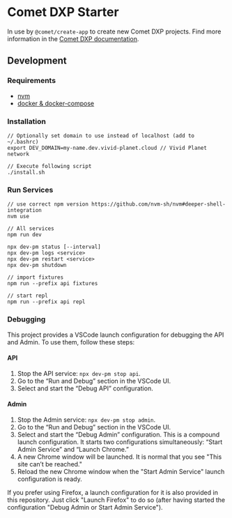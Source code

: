 # Comet DXP Starter

In use by `@comet/create-app` to create new Comet DXP projects. Find more information in the [Comet DXP documentation](https://docs.comet-dxp.com).

<!-- PROJECT_README_BEGIN Everything below this line will go into the Readme of projects created by @comet/create-app -->

## Development

### Requirements

- [nvm](https://github.com/nvm-sh/nvm)
- [docker & docker-compose](https://docs.docker.com/compose/)

### Installation

    // Optionally set domain to use instead of localhost (add to ~/.bashrc)
    export DEV_DOMAIN=my-name.dev.vivid-planet.cloud // Vivid Planet network

    // Execute following script
    ./install.sh

### Run Services

    // use correct npm version https://github.com/nvm-sh/nvm#deeper-shell-integration
    nvm use

    // All services
    npm run dev

    npx dev-pm status [--interval]
    npx dev-pm logs <service>
    npx dev-pm restart <service>
    npx dev-pm shutdown

    // import fixtures
    npm run --prefix api fixtures

    // start repl
    npm run --prefix api repl

### Debugging

This project provides a VSCode launch configuration for debugging the API and Admin. To use them, follow these steps:

#### API

1. Stop the API service: `npx dev-pm stop api`.
2. Go to the “Run and Debug” section in the VSCode UI.
3. Select and start the “Debug API” configuration.

#### Admin

1. Stop the Admin service: `npx dev-pm stop admin`.
2. Go to the “Run and Debug” section in the VSCode UI.
3. Select and start the “Debug Admin” configuration. This is a compound launch configuration. It starts two configurations simultaneously: “Start Admin Service” and “Launch Chrome.”
4. A new Chrome window will be launched. It is normal that you see "This site can’t be reached."
5. Reload the new Chrome window when the "Start Admin Service" launch configuration is ready.

If you prefer using Firefox, a launch configuration for it is also provided in this repository. Just click "Launch Firefox" to do so (after having started the configuration "Debug Admin or Start Admin Service").
